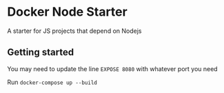 # Docker Node Starter
A starter for JS projects that depend on Nodejs

## Getting started
You may need to update the line `EXPOSE 8080` with whatever port you need

Run `docker-compose up --build`
